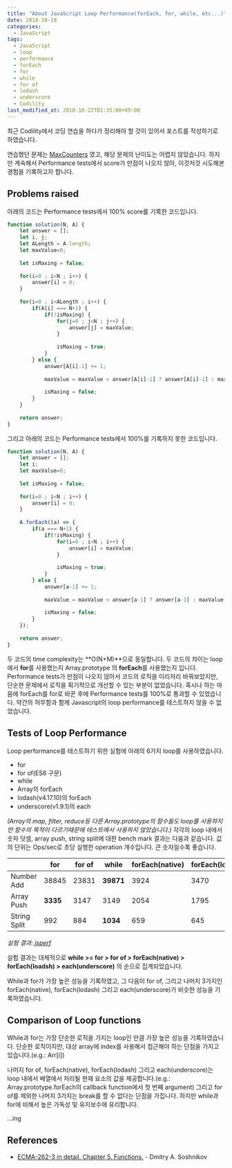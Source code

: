 ```yaml
---
title: "About JavaScript Loop Performance(forEach, for, while, etc...)"
date: 2018-10-18
categories:
  - JavaScript
tags:
  - JavaScript
  - loop
  - performance
  - forEach
  - for
  - while
  - for of
  - lodash
  - underscore
  - Codility
last_modified_at: 2018-10-22T01:35:00+09:00
---
```


<link href="https://cdnjs.cloudflare.com/ajax/libs/c3/0.6.8/c3.min.css" rel="stylesheet">
<script src="https://cdnjs.cloudflare.com/ajax/libs/d3/5.7.0/d3.min.js" charset="utf-8"></script>
<script src="https://cdnjs.cloudflare.com/ajax/libs/c3/0.6.8/c3.min.js"></script>

최근 Codility에서 코딩 연습을 하다가 정리해야 할 것이 있어서 포스트를 작성하기로 하였습니다.

연습했던 문제는 [MaxCounters](https://app.codility.com/programmers/lessons/4-counting_elements/max_counters/) 였고, 해당 문제의 난이도는 어렵지 않았습니다. 하지만 계속해서 Performance tests에서 score가 만점이 나오지 않아, 이것저것 시도해본 경험을 기록하고자 합니다.

## Problems raised

아래의 코드는 Performance tests에서 100% score를 기록한 코드입니다.

```js
function solution(N, A) {
    let answer = [];
    let i, j;
    let ALength = A.length;
    let maxValue=0;
    
    let isMaxing = false;
    
    for(i=0 ; i<N ; i++) {
        answer[i] = 0;
    }
    
    for(i=0 ; i<ALength ; i++) {
        if(A[i] === N+1) {
            if(!isMaxing) {
                for(j=0 ; j<N ; j++) {
                    answer[j] = maxValue;
                }
                
                isMaxing = true;
            }
        } else {
            answer[A[i]-1] += 1;
            
            maxValue = maxValue < answer[A[i]-1] ? answer[A[i]-1] : maxValue;
            
            isMaxing = false;
        }
    }
    
    return answer;
}
```

그리고 아래의 코드는 Performance tests에서 100%를 기록하지 못한 코드입니다.

```js
function solution(N, A) {
    let answer = [];
    let i;
    let maxValue=0;
    
    let isMaxing = false;
    
    for(i=0 ; i<N ; i++) {
        answer[i] = 0;
    }
    
    A.forEach((a) => {
        if(a === N+1) {
            if(!isMaxing) {
                for(i=0 ; i<N ; i++) {
                    answer[i] = maxValue;
                }
                
                isMaxing = true;
            }
        } else {
            answer[a-1] += 1;
            
            maxValue = maxValue < answer[a-1] ? answer[a-1] : maxValue;
            
            isMaxing = false;
        }
    });
    
    return answer;
}
```

두 코드의 time complexity는 **O(N+M)**으로 동일합니다. 두 코드의 차이는 loop에서 **for**를 사용했는지 Array.prototype 의 **forEach**를 사용했는지 입니다. Performance tests가 만점이 나오지 않아서 코드의 로직을 이리저리 바꿔보았지만, 단순한 문제에서 로직을 획기적으로 개선할 수 있는 부분이 없었습니다. 혹시나 하는 마음에 forEach를 for로 바꾼 후에 Performance tests를 100%로 통과할 수 있었습니다. 약간의 허무함과 함께 Javascript의 loop performance를 테스트하지 않을 수 없었습니다.

## Tests of Loop Performance
Loop performance를 테스트하기 위한 실험에 아래의 6가지 loop를 사용하였습니다.

* for
* for of(ES6 구문)
* while
* Array의 forEach
* lodash(v4.17.10)의 forEach
* underscore(v1.9.1)의 each

_(Array의 map, filter, reduce등 다른 Array.prototype의 함수들도 loop를 사용하지만 함수의 목적이 다르기때문에 테스트에서 사용하지 않았습니다.)_ 각각의 loop 내에서 숫자 덧셈, array push, string split에 대한 bench mark 결과는 다음과 같습니다. 값의 단위는 Ops/sec로 초당 실행한 operation 개수입니다. 큰 숫자일수록 좋습니다.

|              | for       | for of | while     | forEach(native) | forEach(lodash) | each(underscore)     |
| ------------ | --------- | ------ | --------- | --------------- | --------------- | -------------------- |
| Number Add   | 38845     | 23831  | **39871** | 3924            | 3470            | **3289**             | 
| Array Push   | **3335**  | 3147   | 3149      | 2054            | 1795            | **1731**             |
| String Split | 992       | 884    | **1034**  | 659             | 645             | **664**              |

<div id="chart"></div>

_실험 결과: [jsperf](https://jsperf.com/shlrur)_

실험 결과는 대체적으로
**while >= for > for of > forEach(native) > forEach(loadsh) > each(underscore)**
의 순으로 집계되었습니다.

While과 for가 가장 높은 성능을 기록하였고, 그 다음이 for of, 그리고 나머지 3가지인 forEach(native), forEach(lodash) 그리고 each(underscore)가 비슷한 성능을 기록하였습니다.

## Comparison of Loop functions

While과 for는 가장 단순한 로직을 가지는 loop인 만큼 가장 높은 성능을 기록하였습니다. 단순한 로직이지만, 대상 array에 index를 사용해서 접근해야 하는 단점을 가지고 있습니다.(e.g.: Arr[i])

나머지 for of, forEach(native), forEach(lodash) 그리고 each(underscore)는 loop 내에서 배열에서 처리될 현재 요소의 값을 제공합니다.(e.g.: Array.prototype.forEach의 callback function에서 첫 번째 argument) 그리고 for of를 제외한 나머지 3가지는 break를 할 수 없다는 단점을 가집니다. 하지만 while과 for에 비해서 높은 가독성 및 유지보수에 유리합니다.

...ing

## References

* [ECMA-262-3 in detail. Chapter 5. Functions.](http://dmitrysoshnikov.com/ecmascript/chapter-5-functions/#question-about-surrounding-parentheses) - Dmitry A. Soshnikov


<script type="text/javascript">
    var chart = c3.generate({
        data: {
            x: 'x',
            columns: [
                ['x', 'Number Add', 'Array Push', 'String Split'],
                ['for', 38845, 3335, 992],
                ['for of', 23831, 3147, 884],
                ['while', 39871, 3149, 1034],
                ['forEach(native)', 3924, 2054, 659],
                ['forEach(lodash)', 3470, 1795, 645],
                ['each(underscore)', 3289, 1731, 664]
            ],
            type: 'bar'
        },
        axis: {
            x: {
                type: 'category', // this needed to load string x value
                label: 'Test type'
            },
            y: {
                label: 'Ops/sec'
            }
        }
    });
</script>